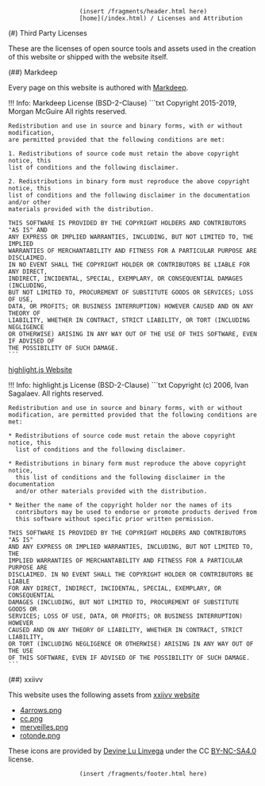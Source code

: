                         (insert /fragments/header.html here) 
                        [home](/index.html) / Licenses and Attribution
                        
(#) Third Party Licenses

These are the licenses of open source tools and assets used in the creation of
this website or shipped with the website itself.

(##) Markdeep

Every page on this website is authored with [Markdeep](https://casual-effects.com/markdeep/).

!!! Info: Markdeep License (BSD-2-Clause)
    ```txt
    Copyright 2015-2019, Morgan McGuire
    All rights reserved.
    
    Redistribution and use in source and binary forms, with or without modification, 
    are permitted provided that the following conditions are met:
    
    1. Redistributions of source code must retain the above copyright notice, this
    list of conditions and the following disclaimer.
    
    2. Redistributions in binary form must reproduce the above copyright notice, this
    list of conditions and the following disclaimer in the documentation and/or other
    materials provided with the distribution.
    
    THIS SOFTWARE IS PROVIDED BY THE COPYRIGHT HOLDERS AND CONTRIBUTORS "AS IS" AND 
    ANY EXPRESS OR IMPLIED WARRANTIES, INCLUDING, BUT NOT LIMITED TO, THE IMPLIED 
    WARRANTIES OF MERCHANTABILITY AND FITNESS FOR A PARTICULAR PURPOSE ARE DISCLAIMED. 
    IN NO EVENT SHALL THE COPYRIGHT HOLDER OR CONTRIBUTORS BE LIABLE FOR ANY DIRECT, 
    INDIRECT, INCIDENTAL, SPECIAL, EXEMPLARY, OR CONSEQUENTIAL DAMAGES (INCLUDING, 
    BUT NOT LIMITED TO, PROCUREMENT OF SUBSTITUTE GOODS OR SERVICES; LOSS OF USE, 
    DATA, OR PROFITS; OR BUSINESS INTERRUPTION) HOWEVER CAUSED AND ON ANY THEORY OF 
    LIABILITY, WHETHER IN CONTRACT, STRICT LIABILITY, OR TORT (INCLUDING NEGLIGENCE 
    OR OTHERWISE) ARISING IN ANY WAY OUT OF THE USE OF THIS SOFTWARE, EVEN IF ADVISED OF
    THE POSSIBILITY OF SUCH DAMAGE.
    ```

[highlight.js Website](https://highlightjs.org/)

!!! Info: highlight.js License (BSD-2-Clause)
    ```txt
    Copyright (c) 2006, Ivan Sagalaev.
    All rights reserved.
    
    Redistribution and use in source and binary forms, with or without
    modification, are permitted provided that the following conditions are met:
    
    * Redistributions of source code must retain the above copyright notice, this
      list of conditions and the following disclaimer.
      
    * Redistributions in binary form must reproduce the above copyright notice,
      this list of conditions and the following disclaimer in the documentation
      and/or other materials provided with the distribution.
      
    * Neither the name of the copyright holder nor the names of its
      contributors may be used to endorse or promote products derived from
      this software without specific prior written permission.
      
    THIS SOFTWARE IS PROVIDED BY THE COPYRIGHT HOLDERS AND CONTRIBUTORS "AS IS"
    AND ANY EXPRESS OR IMPLIED WARRANTIES, INCLUDING, BUT NOT LIMITED TO, THE
    IMPLIED WARRANTIES OF MERCHANTABILITY AND FITNESS FOR A PARTICULAR PURPOSE ARE
    DISCLAIMED. IN NO EVENT SHALL THE COPYRIGHT HOLDER OR CONTRIBUTORS BE LIABLE
    FOR ANY DIRECT, INDIRECT, INCIDENTAL, SPECIAL, EXEMPLARY, OR CONSEQUENTIAL
    DAMAGES (INCLUDING, BUT NOT LIMITED TO, PROCUREMENT OF SUBSTITUTE GOODS OR
    SERVICES; LOSS OF USE, DATA, OR PROFITS; OR BUSINESS INTERRUPTION) HOWEVER
    CAUSED AND ON ANY THEORY OF LIABILITY, WHETHER IN CONTRACT, STRICT LIABILITY,
    OR TORT (INCLUDING NEGLIGENCE OR OTHERWISE) ARISING IN ANY WAY OUT OF THE USE
    OF THIS SOFTWARE, EVEN IF ADVISED OF THE POSSIBILITY OF SUCH DAMAGE.
    ```

(##) xxiivv

This website uses the following assets from [xxiivv website](https://wiki.xxiivv.com/)

* [4arrows.png](/data/site/icons/4arrows.png)
* [cc.png](/data/site/icons/cc.png)
* [merveilles.png](/data/site/icons/merveilles.png)
* [rotonde.png](/data/site/icons/rotonde.png)

These icons are provided by 
[Devine Lu Linvega](https://wiki.xxiivv.com/site/devine_lu_linvega.html) under the CC 
[BY-NC-SA4.0](https://creativecommons.org/licenses/by-nc-sa/4.0/) license.

                        (insert /fragments/footer.html here) 